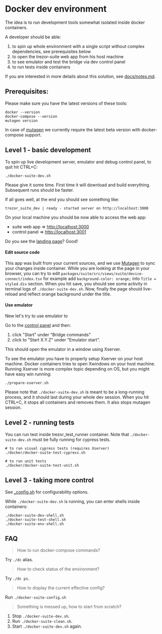 # Docker dev environment

The idea is to run development tools somewhat isolated inside docker containers.

A developer should be able:

1. to spin up whole environment with a single script without complex dependencies, see prerequisites below
1. to open the trezor-suite web app from his host machine
1. to see emulator and test the bridge via dev control panel
1. to run tests inside containers

If you are interested in more details about this solution, see [docs/notes.md](docs/notes.md).

## Prerequisites:

Please make sure you have the latest versions of these tools:
```
docker --version
docker-compose --version
mutagen version
```

In case of [mutagen](https://mutagen.io/documentation/orchestration/compose) we currently require the latest beta 
version with docker-compose support.

## Level 1 - basic development

To spin up live development server, emulator and debug control panel, to quit hit CTRL+C:
```
./docker-suite-dev.sh
```

Please give it some time. First time it will download and build everything. Subsequent runs should be faster.

If all goes well, at the end you should see something like:
```
trezor_suite_dev | ready - started server on http://localhost:3000
```

On your local machine you should be now able to access the web app:
* suite web app => [http://localhost:3000](http://localhost:3000)
* control panel => [http://localhost:3001](http://localhost:3001)

Do you see the [landing page](http://localhost:3000)? Good!

#### Edit source code

This app was built from your current sources, and we use [Mutagen](https://mutagen.io) to sync your changes inside container.
While you are looking at the page in your browser, you can try to edit `packages/suite/src/views/suite/device-connect/index.tsx`
for example add `background-color: orange;` into `Title = styled.div` section.
When you hit save, you should see some activity in terminal logs of `./docker-suite-dev.sh`.
Now, finally the page should live-reload and reflect orange background under the title.

#### Use emulator

New let's try to use emulator to 

Go to the [control panel](http://localhost:3001) and then:
1. click "Start" under "Bridge commands" 
1. click to "Start X.Y.Z" under "Emulator start".
  
This should open the emulator in a window using Xserver.

To see the emulator you have to properly setup Xserver on your host machine. Docker containers tries to open Xwindows on 
your host machine. Running Xserver is more complex topic depending on OS, but you might have easy win running:

```
./prepare-xserver.sh
```

Please note that `./docker-suite-dev.sh` is meant to be a long-running process, and it should last during your whole 
dev session. When you hit CTRL+C, it stops all containers and removes them. It also stops mutagen session.

## Level 2 - running tests

You can run test inside trezor_test_runner container. Note that `./docker-suite-dev.sh` must be fully running 
for cypress tests.

```
# to run visual cypress tests (requires Xserver)
./docker/docker-suite-test-cypress.sh 

# to run unit tests
./docker/docker-suite-test-unit.sh
```

## Level 3 - taking more control

See [_config.sh](_config.sh) for configurability options.

While `./docker-suite-dev.sh` is running, you can enter shells inside containers:

```
./docker-suite-dev-shell.sh
./docker-suite-test-shell.sh
./docker-suite-env-shell.sh
```

## FAQ

> How to run docker-compose commands?

Try `./dc` alias.

> How to check status of the environment?

Try `./dc ps`.

> How to display the current effective config?

Run `./docker-suite-config.sh`

> Something is messed up, how to start from scratch?

1. Stop `./docker-suite-dev.sh`.
1. Run `./docker-suite-clean.sh`.
1. Start `./docker-suite-dev.sh` again.
